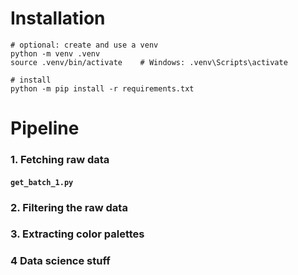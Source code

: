 # Installation

```
# optional: create and use a venv
python -m venv .venv
source .venv/bin/activate    # Windows: .venv\Scripts\activate

# install
python -m pip install -r requirements.txt
```

# Pipeline

### 1. Fetching raw data

#### `get_batch_1.py`

### 2. Filtering the raw data

### 3. Extracting color palettes

### 4 Data science stuff
